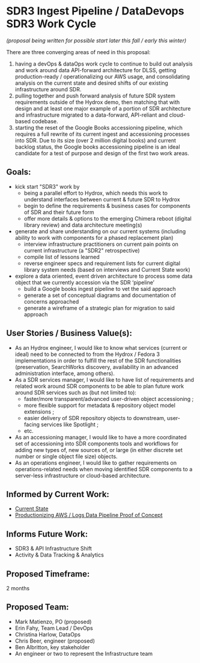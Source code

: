 # SDR3 Ingest Pipeline / DataDevops SDR3 Work Cycle

*(proposal being written for possible start later this fall / early this winter)*

There are three converging areas of need in this proposal:

1. having a devOps & dataOps work cycle to continue to build out analysis and work around data API-forward architecture for DLSS, getting production-ready / operationalizing our AWS usage, and consolidating analysis on the current state and desired shifts of our existing infrastructure around SDR.
2. pulling together and push forward analysis of future SDR system requirements outside of the Hydrox demo, then matching that with design and at least one major example of a portion of SDR architecture and infrastructure migrated to a data-forward, API-reliant and cloud-based codebase.
3. starting the reset of the Google Books accessioning pipeline, which requires a full rewrite of its current ingest and accessioning processes into SDR. Due to its size (over 2 million digital books) and current backlog status, the Google books accessioning pipeline is an ideal candidate for a test of purpose and design of the first two work areas.

## Goals:

- kick start "SDR3" work by
  - being a parallel effort to Hydrox, which needs this work to understand interfaces between current & future SDR to Hydrox
  - begin to define the requirements & business cases for components of SDR and their future form
  - offer more details & options to the emerging Chimera reboot (digital library review) and data architecture meeting(s)
- generate and share understanding on our current systems (including ability to work with components for a phased replacement plan)
  - interview infrastructure practitioners on current pain points on current infrastructure (a "SDR2" retrospective)
  - compile list of lessons learned
  - reverse engineer specs and requirement lists for current digital library system needs (based on interviews and Current State work)
- explore a data oriented, event driven architecture to process some data object that we currently accession via the SDR ‘pipeline’
  - build a Google books ingest pipeline to vet the said approach
  - generate a set of conceptual diagrams and documentation of concerns approached
  - generate a wireframe of a strategic plan for migration to said approach

## User Stories / Business Value(s):

- As an Hydrox engineer, I would like to know what services (current or ideal) need to be connected to from the Hydrox / Fedora 3 implementations in order to fulfill the rest of the SDR functionalities (preservation, SearchWorks discovery, availability in an advanced administration interface, among others).
- As a SDR services manager, I would like to have list of requirements and related work around SDR components to be able to plan future work around SDR services such as (but not limited to):
  - faster/more transparent/advanced user-driven object accessioning ;
  - more flexible support for metadata & repository object model extensions ;
  - easier delivery of SDR repository objects to downstream, user-facing services like Spotlight ;
  - etc.
- As an accessioning manager, I would like to have a more coordinated set of accessioning into SDR components tools and workflows for adding new types of, new sources of, or large (in either discrete set number or single object file size) objects.
- As an operations engineer, I would like to gather requirements on operations-related needs when moving identified SDR components to a server-less infrastructure or cloud-based architecture.

## Informed by Current Work:

- [Current State](https://github.com/sul-dlss/sdr_current_state)
- [Productionizing AWS / Logs Data Pipeline Proof of Concept]()

## Informs Future Work:

- SDR3 & API Infrastructure Shift
- Activity & Data Tracking & Analytics

## Proposed Timeframe:

2 months

## Proposed Team:

- Mark Matienzo, PO (proposed)
- Erin Fahy, Team Lead / DevOps
- Christina Harlow, DataOps
- Chris Beer, engineer (proposed)
- Ben Albritton, key stakeholder
- An engineer or two to represent the Infrastructure team
